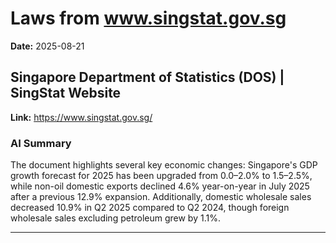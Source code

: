 # Laws from www.singstat.gov.sg
**Date:** 2025-08-21

## Singapore Department of Statistics (DOS) | SingStat Website
**Link:** https://www.singstat.gov.sg/

### AI Summary
The document highlights several key economic changes: Singapore's GDP growth forecast for 2025 has been upgraded from 0.0–2.0% to 1.5–2.5%, while non-oil domestic exports declined 4.6% year-on-year in July 2025 after a previous 12.9% expansion. Additionally, domestic wholesale sales decreased 10.9% in Q2 2025 compared to Q2 2024, though foreign wholesale sales excluding petroleum grew by 1.1%.

---

